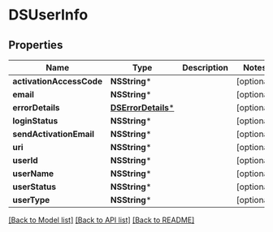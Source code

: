 # DSUserInfo

## Properties
Name | Type | Description | Notes
------------ | ------------- | ------------- | -------------
**activationAccessCode** | **NSString*** |  | [optional] 
**email** | **NSString*** |  | [optional] 
**errorDetails** | [**DSErrorDetails***](DSErrorDetails.md) |  | [optional] 
**loginStatus** | **NSString*** |  | [optional] 
**sendActivationEmail** | **NSString*** |  | [optional] 
**uri** | **NSString*** |  | [optional] 
**userId** | **NSString*** |  | [optional] 
**userName** | **NSString*** |  | [optional] 
**userStatus** | **NSString*** |  | [optional] 
**userType** | **NSString*** |  | [optional] 

[[Back to Model list]](../README.md#documentation-for-models) [[Back to API list]](../README.md#documentation-for-api-endpoints) [[Back to README]](../README.md)


